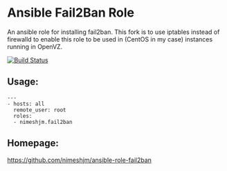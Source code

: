 # Ansible Fail2Ban Role
An ansible role for installing fail2ban.
This fork is to use iptables instead of firewalld to enable this role to be used in (CentOS in my case) instances running in OpenVZ.

[![Build Status](https://travis-ci.org/resmo/ansible-role-fail2ban.png?branch=master)](https://travis-ci.org/resmo/ansible-role-fail2ban)

## Usage:

    ---
    - hosts: all
      remote_user: root
      roles:
      - nimeshjm.fail2ban

## Homepage: 

https://github.com/nimeshjm/ansible-role-fail2ban
